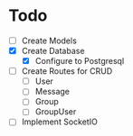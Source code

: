 # Todo

- [ ] Create Models
- [x] Create Database
  - [x] Configure to Postgresql
- [ ] Create Routes for CRUD
  - [ ] User
  - [ ] Message
  - [ ] Group
  - [ ] GroupUser
- [ ] Implement SocketIO
